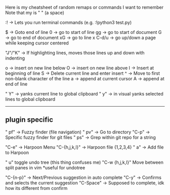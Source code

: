 Here is my cheatsheet of random remaps or commands I want to remember
Note that my <leader> is " " (a space)

:! -> Lets you run terminal commands (e.g. :!python3 test.py)

$ -> Goto end of line
0 -> go to start of line
gg -> go to start of document
G -> go to end of document
xG -> go to line x
C-d/u -> go up/down a page while keeping cursor centered

"J"/"K" -> If highlighting lines, moves those lines up and down with indenting

o -> insert on new line below
O -> insert on new line above
I -> Insert at beginning of line
S -> Delete current line and enter insert
^ -> Move to first non-blank character of the line
a -> append at current cursor
A -> append at end of line

" Y" -> yanks current line to global clipboard
" y" -> in visual yanks selected lines to global clipboard

-------------------------------------
plugin specific
------------------------------------

" pf" -> Fuzzy finder (file navigation)
" pv" -> Go to directory
"C-p" -> Specific fuzzy finder for git files
" ps" -> Grep within git repo for a string

"C-e" -> Harpoon Menu
"C-{h,j,k,l}" -> Harpoon file {1,2,3,4}
" a" -> Add file to Harpoon

" u" toggle undo tree (this thing confuses me)
"C-w {h,j,k,l}" Move between split panes in vim  *useful for undotree

"C-{n-p}" -> Next/Previous suggestion in auto complete
"C-y" -> Confirms and selects the current suggestion
"C-Space" -> Supposed to complete, idk how its different from confirm
